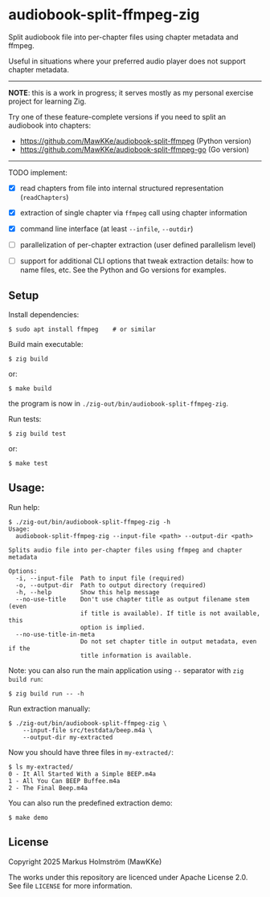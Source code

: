 # audiobook-split-ffmpeg-zig

Split audiobook file into per-chapter files using chapter metadata and ffmpeg.

Useful in situations where your preferred audio player does not support chapter metadata.

---

**NOTE**: this is a work in progress; it serves mostly as my personal exercise project
for learning Zig.

Try one of these feature-complete versions if you need to split an audiobook into chapters:
- https://github.com/MawKKe/audiobook-split-ffmpeg (Python version)
- https://github.com/MawKKe/audiobook-split-ffmpeg-go (Go version)

---

TODO implement:
- [x] read chapters from file into internal structured representation (`readChapters`)
- [x] extraction of single chapter via `ffmpeg` call using chapter information
- [x] command line interface (at least `--infile`, `--outdir`)
- [ ] parallelization of per-chapter extraction (user defined parallelism level)
- [ ] support for additional CLI options that tweak extraction details: how to name files, etc.
      See the Python and Go versions for examples.


## Setup

Install dependencies:

    $ sudo apt install ffmpeg    # or similar

Build main executable:

    $ zig build

or:

    $ make build

the program is now in `./zig-out/bin/audiobook-split-ffmpeg-zig`.

Run tests:

    $ zig build test

or:

    $ make test


## Usage:

Run help:

    $ ./zig-out/bin/audiobook-split-ffmpeg-zig -h
    Usage:
      audiobook-split-ffmpeg-zig --input-file <path> --output-dir <path>

    Splits audio file into per-chapter files using ffmpeg and chapter metadata

    Options:
      -i, --input-file  Path to input file (required)
      -o, --output-dir  Path to output directory (required)
      -h, --help        Show this help message
      --no-use-title    Don't use chapter title as output filename stem (even
                        if title is available). If title is not available, this
                        option is implied.
      --no-use-title-in-meta
                        Do not set chapter title in output metadata, even if the
                        title information is available.

Note: you can also run the main application using `--` separator with `zig build run`:

    $ zig build run -- -h

Run extraction manually:

    $ ./zig-out/bin/audiobook-split-ffmpeg-zig \
        --input-file src/testdata/beep.m4a \
        --output-dir my-extracted

Now you should have three files in `my-extracted/`:

    $ ls my-extracted/
    0 - It All Started With a Simple BEEP.m4a
    1 - All You Can BEEP Buffee.m4a
    2 - The Final Beep.m4a

You can also run the predefined extraction demo:

    $ make demo


## License

Copyright 2025 Markus Holmström (MawKKe)

The works under this repository are licenced under Apache License 2.0.
See file `LICENSE` for more information.
